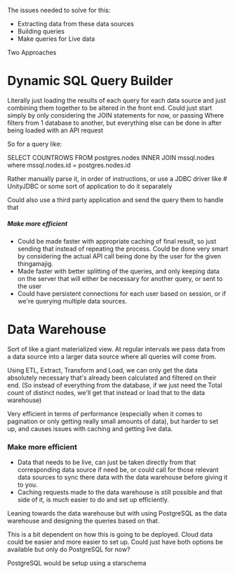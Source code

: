 
The issues needed to solve for this:

- Extracting data from these data sources
- Building queries
- Make queries for Live data



Two Approaches

Dynamic SQL Query Builder
==

Literally just loading the results of each query for each data source and just combining them together to be altered in the front end. Could just start simply by only considering the JOIN statements for now, or passing Where filters from 1 database to another, but everything else can be done in after being loaded with an API request

So for a query like:

SELECT COUNTROWS 
FROM postgres.nodes
INNER JOIN mssql.nodes where mssql.nodes.id = postgres.nodes.id


Rather manually parse it, in order of instructions, or use a JDBC driver like # UnityJDBC or some sort of application to do it separately

Could also use a third party application and send the query them to handle that

##### Make more efficient
- Could be made faster with appropriate caching of final result, so just sending that instead of repeating the process. Could be done very smart by considering the actual API call being done by the user for the given thingamajig.
- Made faster with better splitting of the queries, and only keeping data on the server that will either be necessary for another query, or sent to the user
- Could have persistent connections for each user based on session, or if we're querying multiple data sources.



Data Warehouse
==

Sort of like a giant materialized view. At regular intervals we pass data from a data source into a larger data source where all queries will come from.

Using ETL, Extract, Transform and Load, we can only get the data absolutely necessary that's already been calculated and filtered on their end. (So instead of everything from the database, if we just need the Total count of distinct nodes, we'll get that instead or load that to the data warehouse)

Very efficient in terms of performance (especially when it comes to pagination or only getting really small amounts of data), but harder to set up, and causes issues with caching and getting live data.

### Make more efficient

- Data that needs to be live, can just be taken directly from that corresponding data source if need be, or could call for those relevant data sources to sync there data with the data warehouse before giving it to you.
- Caching requests made to the data warehouse is still possible and that side of it, is much easier to do and set up efficiently.

Leaning towards the data warehouse but with using PostgreSQL as the data warehouse and designing the queries based on that.

This is a bit dependent on how this is going to be deployed. Cloud data could be easier and more easier to set up. Could just have both options be available but only do PostgreSQL for now?

PostgreSQL would be setup using a starschema






